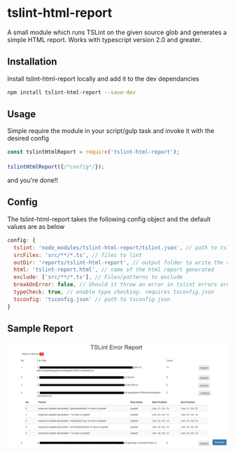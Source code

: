 
# tslint-html-report
A small module which runs TSLint on the given source glob and generates a simple HTML report.
Works with typescript version 2.0 and greater.

## Installation

Install tslint-html-report locally and add it to the dev dependancies
```bash
npm install tslint-html-report --save-dev
```

## Usage

Simple require the module in your script/gulp task and invoke it with the desired config

```js
const tslintHtmlReport = require('tslint-html-report');

tslintHtmlReport({/*config*/});

```

and you're done!!

## Config

The tslint-html-report takes the following config object and the default values are as below

```js
config: {
  tslint: 'node_modules/tslint-html-report/tslint.json', // path to tslint.json
  srcFiles: 'src/**/*.ts', // files to lint
  outDir: 'reports/tslint-html-report', // output folder to write the report to
  html: 'tslint-report.html', // name of the html report generated
  exclude: ['src/**/*.ts'], // Files/patterns to exclude
  breakOnError: false, // Should it throw an error in tslint errors are found
  typeCheck: true, // enable type checking. requires tsconfig.json
  tsconfig: 'tsconfig.json' // path to tsconfig.json
}
```

## Sample Report

![This is what the report looks like](sample.jpg?raw=true "Sample Report")
